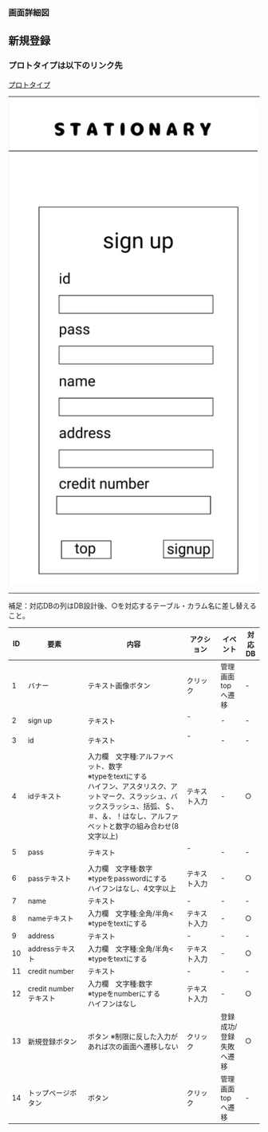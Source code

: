 ### 画面詳細図
## 新規登録
### プロトタイプは以下のリンク先
[プロトタイプ](https://www.figma.com/file/YN8g4ahM3raStzCZMDXhNA/stationary?node-id=1%3A10)
*****
<img src="img/新規登録.png" width="500">

*****
補足：対応DBの列はDB設計後、○を対応するテーブル・カラム名に差し替えること。

| ID | 要素 | 内容 | アクション | イベント | 対応DB |
|----|------|-----|------------|---------|-------|
|1   |バナー　　　　        |テキスト画像ボタン|クリック　　|管理画面topへ遷移|-|
|2   |sign up　　　        |テキスト　　　　　|-    　　　|-        |-|
|3   |id　　　　　　        |テキスト　　　　　|-    　　　|-        |-|
|4   |idテキスト　　        |入力欄　文字種:アルファベット、数字<br>※typeをtextにする<br>ハイフン、アスタリスク、アットマーク、スラッシュ、バックスラッシュ、括弧、＄、＃、＆、！はなし、アルファベットと数字の組み合わせ(8文字以上)|テキスト入力|-       |○|
|5   |pass　　　　　        |テキスト　　　　　|-    　　　|-        |-|
|6   |passテキスト　       |入力欄　文字種:数字<br>※typeをpasswordにする<br>ハイフンはなし、4文字以上|テキスト入力|-       |○|
|7   |name     　　        |テキスト　　　　　|-　　　    |-        |-|
|8   |nameテキスト　       |入力欄　文字種:全角/半角<<br>※typeをtextにする|テキスト入力|-       |○|
|9   |address　　　        |テキスト　　　　　|-　　　    |-        |-|
|10  |addressテキスト      |入力欄　文字種:全角/半角<<br>※typeをtextにする|テキスト入力|-        |○|
|11  |credit number       |テキスト　　　　　|-　　　    |-        |-|
|12  |credit numberテキスト|入力欄　文字種:数字<br>※typeをnumberにする<br>ハイフンはなし|テキスト入力|-        |○|
|13  |新規登録ボタン　      |ボタン ※制限に反した入力があれば次の画面へ遷移しない|クリック　　|登録成功/登録失敗へ遷移|○|
|14  |トップページボタン　  |ボタン　　　　　　|クリック　　|管理画面topへ遷移|-|

